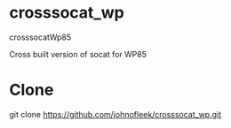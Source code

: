 # crosssocat_wp
crosssocatWp85

Cross built version of socat for WP85


# Clone

git clone https://github.com/johnofleek/crosssocat_wp.git


